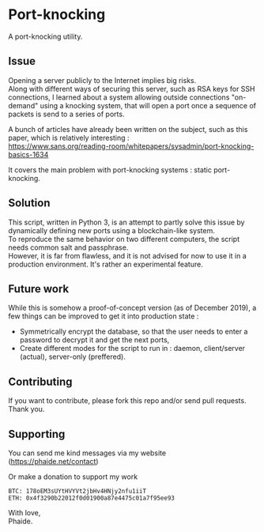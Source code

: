 # Port-knocking
A port-knocking utility. 

## Issue
Opening a server publicly to the Internet implies big risks.<br />
Along with different ways of securing this server, such as RSA keys for SSH connections, I learned about a system allowing outside connections "on-demand" using a knocking system, that will open a port once a sequence of packets is send to a series of ports.<br />

A bunch of articles have already been written on the subject, such as this paper, which is relatively interesting :<br />
https://www.sans.org/reading-room/whitepapers/sysadmin/port-knocking-basics-1634<br />

It covers the main problem with port-knocking systems : static port-knocking.<br />

## Solution
This script, written in Python 3, is an attempt to partly solve this issue by dynamically defining new ports using a blockchain-like system.<br />
To reproduce the same behavior on two different computers, the script needs common salt and passphrase.<br />
However, it is far from flawless, and it is not advised for now to use it in a production environment. It's rather an experimental feature.<br />

## Future work
While this is somehow a proof-of-concept version (as of December 2019), a few things can be improved to get it into production state :<br />
- Symmetrically encrypt the database, so that the user needs to enter a password to decrypt it and get the next ports,<br />
- Create different modes for the script to run in : daemon, client/server (actual), server-only (preffered).<br />

## Contributing
If you want to contribute, please fork this repo and/or send pull requests. Thank you.<br />

## Supporting

You can send me kind messages via my website (https://phaide.net/contact)<br />

Or make a donation to support my work<br />

    BTC: 178oEM3sUYtHVYVt2jbHv4HNjy2nfu1iiT
    ETH: 0x4f3290b22012f0d01900a87e4475c01a7f95ee93

With love,<br />
Phaide.
